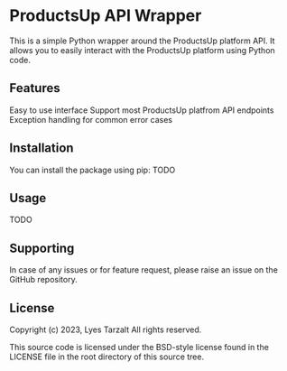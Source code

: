 # ProductsUp API Wrapper

This is a simple Python wrapper around the ProductsUp platform API. It allows you to easily interact with the ProductsUp platform using Python code.

## Features

Easy to use interface
Support most ProductsUp platfrom API endpoints
Exception handling for common error cases

## Installation

You can install the package using pip:
TODO

## Usage

TODO

## Supporting

In case of any issues or for feature request, please raise an issue on the GitHub repository.

## License

Copyright (c) 2023, Lyes Tarzalt
All rights reserved.

This source code is licensed under the BSD-style license found in the
LICENSE file in the root directory of this source tree.
